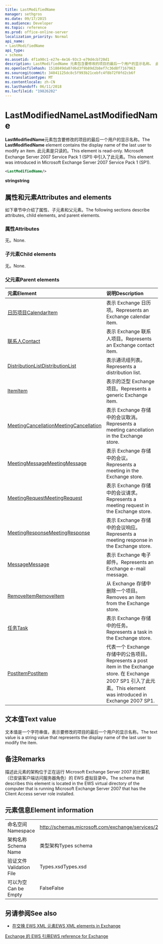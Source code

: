 ```yaml
---
title: LastModifiedName
manager: sethgros
ms.date: 09/17/2015
ms.audience: Developer
ms.topic: reference
ms.prod: office-online-server
localization_priority: Normal
api_name:
- LastModifiedName
api_type:
- schema
ms.assetid: 4f1a90c1-e27e-4e16-93c3-e79d4cb720d1
description: LastModifiedName 元素包含要修改的项目的最后一个用户的显示名称。 此元素是只读的。 Microsoft Exchange Server 2007 Service Pack 1 (SP1) 中引入了此元素。
ms.openlocfilehash: 1518849da07d6d3f9b89d2b8ef7c36d8f7167963
ms.sourcegitcommit: 34041125dc8c5f993b21cebfc4f8b72f0fd2cb6f
ms.translationtype: MT
ms.contentlocale: zh-CN
ms.lasthandoff: 06/11/2018
ms.locfileid: "19826202"
---
```

# <a name="lastmodifiedname"></a><span data-ttu-id="2b79f-105">LastModifiedName</span><span class="sxs-lookup"><span data-stu-id="2b79f-105">LastModifiedName</span></span>

<span data-ttu-id="2b79f-106">**LastModifiedName**元素包含要修改的项目的最后一个用户的显示名称。</span><span class="sxs-lookup"><span data-stu-id="2b79f-106">The **LastModifiedName** element contains the display name of the last user to modify an item.</span></span> <span data-ttu-id="2b79f-107">此元素是只读的。</span><span class="sxs-lookup"><span data-stu-id="2b79f-107">This element is read-only.</span></span> <span data-ttu-id="2b79f-108">Microsoft Exchange Server 2007 Service Pack 1 (SP1) 中引入了此元素。</span><span class="sxs-lookup"><span data-stu-id="2b79f-108">This element was introduced in Microsoft Exchange Server 2007 Service Pack 1 (SP1).</span></span> 
  
```xml
<LastModifiedName/>
```

 <span data-ttu-id="2b79f-109">**string**</span><span class="sxs-lookup"><span data-stu-id="2b79f-109">**string**</span></span>
## <a name="attributes-and-elements"></a><span data-ttu-id="2b79f-110">属性和元素</span><span class="sxs-lookup"><span data-stu-id="2b79f-110">Attributes and elements</span></span>

<span data-ttu-id="2b79f-111">如下章节中介绍了属性、子元素和父元素。</span><span class="sxs-lookup"><span data-stu-id="2b79f-111">The following sections describe attributes, child elements, and parent elements.</span></span>
  
### <a name="attributes"></a><span data-ttu-id="2b79f-112">属性</span><span class="sxs-lookup"><span data-stu-id="2b79f-112">Attributes</span></span>

<span data-ttu-id="2b79f-113">无。</span><span class="sxs-lookup"><span data-stu-id="2b79f-113">None.</span></span>
  
### <a name="child-elements"></a><span data-ttu-id="2b79f-114">子元素</span><span class="sxs-lookup"><span data-stu-id="2b79f-114">Child elements</span></span>

<span data-ttu-id="2b79f-115">无。</span><span class="sxs-lookup"><span data-stu-id="2b79f-115">None.</span></span>
  
### <a name="parent-elements"></a><span data-ttu-id="2b79f-116">父元素</span><span class="sxs-lookup"><span data-stu-id="2b79f-116">Parent elements</span></span>

|<span data-ttu-id="2b79f-117">**元素**</span><span class="sxs-lookup"><span data-stu-id="2b79f-117">**Element**</span></span>|<span data-ttu-id="2b79f-118">**说明**</span><span class="sxs-lookup"><span data-stu-id="2b79f-118">**Description**</span></span>|
|:-----|:-----|
|[<span data-ttu-id="2b79f-119">日历项目</span><span class="sxs-lookup"><span data-stu-id="2b79f-119">CalendarItem</span></span>](calendaritem.md) <br/> |<span data-ttu-id="2b79f-120">表示 Exchange 日历项。</span><span class="sxs-lookup"><span data-stu-id="2b79f-120">Represents an Exchange calendar item.</span></span>  <br/> |
|[<span data-ttu-id="2b79f-121">联系人</span><span class="sxs-lookup"><span data-stu-id="2b79f-121">Contact</span></span>](contact.md) <br/> |<span data-ttu-id="2b79f-122">表示 Exchange 联系人项目。</span><span class="sxs-lookup"><span data-stu-id="2b79f-122">Represents an Exchange contact item.</span></span>  <br/> |
|[<span data-ttu-id="2b79f-123">DistributionList</span><span class="sxs-lookup"><span data-stu-id="2b79f-123">DistributionList</span></span>](distributionlist.md) <br/> |<span data-ttu-id="2b79f-124">表示通讯组列表。</span><span class="sxs-lookup"><span data-stu-id="2b79f-124">Represents a distribution list.</span></span>  <br/> |
|[<span data-ttu-id="2b79f-125">Item</span><span class="sxs-lookup"><span data-stu-id="2b79f-125">Item</span></span>](item.md) <br/> |<span data-ttu-id="2b79f-126">表示的泛型 Exchange 项目。</span><span class="sxs-lookup"><span data-stu-id="2b79f-126">Represents a generic Exchange item.</span></span>  <br/> |
|[<span data-ttu-id="2b79f-127">MeetingCancellation</span><span class="sxs-lookup"><span data-stu-id="2b79f-127">MeetingCancellation</span></span>](meetingcancellation.md) <br/> |<span data-ttu-id="2b79f-128">表示 Exchange 存储中的会议取消。</span><span class="sxs-lookup"><span data-stu-id="2b79f-128">Represents a meeting cancellation in the Exchange store.</span></span>  <br/> |
|[<span data-ttu-id="2b79f-129">MeetingMessage</span><span class="sxs-lookup"><span data-stu-id="2b79f-129">MeetingMessage</span></span>](meetingmessage.md) <br/> |<span data-ttu-id="2b79f-130">表示 Exchange 存储中的会议。</span><span class="sxs-lookup"><span data-stu-id="2b79f-130">Represents a meeting in the Exchange store.</span></span>  <br/> |
|[<span data-ttu-id="2b79f-131">MeetingRequest</span><span class="sxs-lookup"><span data-stu-id="2b79f-131">MeetingRequest</span></span>](meetingrequest.md) <br/> |<span data-ttu-id="2b79f-132">表示 Exchange 存储中的会议请求。</span><span class="sxs-lookup"><span data-stu-id="2b79f-132">Represents a meeting request in the Exchange store.</span></span>  <br/> |
|[<span data-ttu-id="2b79f-133">MeetingResponse</span><span class="sxs-lookup"><span data-stu-id="2b79f-133">MeetingResponse</span></span>](meetingresponse.md) <br/> |<span data-ttu-id="2b79f-134">表示 Exchange 存储中的会议响应。</span><span class="sxs-lookup"><span data-stu-id="2b79f-134">Represents a meeting response in the Exchange store.</span></span>  <br/> |
|[<span data-ttu-id="2b79f-135">Message</span><span class="sxs-lookup"><span data-stu-id="2b79f-135">Message</span></span>](message-ex15websvcsotherref.md) <br/> |<span data-ttu-id="2b79f-136">表示 Exchange 电子邮件。</span><span class="sxs-lookup"><span data-stu-id="2b79f-136">Represents an Exchange e-mail message.</span></span>  <br/> |
|[<span data-ttu-id="2b79f-137">RemoveItem</span><span class="sxs-lookup"><span data-stu-id="2b79f-137">RemoveItem</span></span>](removeitem.md) <br/> |<span data-ttu-id="2b79f-138">从 Exchange 存储中删除一个项目。</span><span class="sxs-lookup"><span data-stu-id="2b79f-138">Removes an item from the Exchange store.</span></span>  <br/> |
|[<span data-ttu-id="2b79f-139">任务</span><span class="sxs-lookup"><span data-stu-id="2b79f-139">Task</span></span>](task.md) <br/> |<span data-ttu-id="2b79f-140">表示 Exchange 存储中的任务。</span><span class="sxs-lookup"><span data-stu-id="2b79f-140">Represents a task in the Exchange store.</span></span>  <br/> |
|[<span data-ttu-id="2b79f-141">PostItem</span><span class="sxs-lookup"><span data-stu-id="2b79f-141">PostItem</span></span>](postitem.md) <br/> |<span data-ttu-id="2b79f-142">代表一个 Exchange 存储中的公告项目。</span><span class="sxs-lookup"><span data-stu-id="2b79f-142">Represents a post item in the Exchange store.</span></span> <span data-ttu-id="2b79f-143">在 Exchange 2007 SP1 引入了此元素。</span><span class="sxs-lookup"><span data-stu-id="2b79f-143">This element was introduced in Exchange 2007 SP1.</span></span>  <br/> |
   
## <a name="text-value"></a><span data-ttu-id="2b79f-144">文本值</span><span class="sxs-lookup"><span data-stu-id="2b79f-144">Text value</span></span>

<span data-ttu-id="2b79f-145">文本值是一个字符串值，表示要修改的项目的最后一个用户的显示名称。</span><span class="sxs-lookup"><span data-stu-id="2b79f-145">The text value is a string value that represents the display name of the last user to modify the item.</span></span>
  
## <a name="remarks"></a><span data-ttu-id="2b79f-146">备注</span><span class="sxs-lookup"><span data-stu-id="2b79f-146">Remarks</span></span>

<span data-ttu-id="2b79f-147">描述此元素的架构位于正在运行 Microsoft Exchange Server 2007 的计算机（已安装客户端访问服务器角色）的 EWS 虚拟目录中。</span><span class="sxs-lookup"><span data-stu-id="2b79f-147">The schema that describes this element is located in the EWS virtual directory of the computer that is running Microsoft Exchange Server 2007 that has the Client Access server role installed.</span></span>
  
## <a name="element-information"></a><span data-ttu-id="2b79f-148">元素信息</span><span class="sxs-lookup"><span data-stu-id="2b79f-148">Element information</span></span>

|||
|:-----|:-----|
|<span data-ttu-id="2b79f-149">命名空间</span><span class="sxs-lookup"><span data-stu-id="2b79f-149">Namespace</span></span>  <br/> |http://schemas.microsoft.com/exchange/services/2006/types  <br/> |
|<span data-ttu-id="2b79f-150">架构名称</span><span class="sxs-lookup"><span data-stu-id="2b79f-150">Schema Name</span></span>  <br/> |<span data-ttu-id="2b79f-151">类型架构</span><span class="sxs-lookup"><span data-stu-id="2b79f-151">Types schema</span></span>  <br/> |
|<span data-ttu-id="2b79f-152">验证文件</span><span class="sxs-lookup"><span data-stu-id="2b79f-152">Validation File</span></span>  <br/> |<span data-ttu-id="2b79f-153">Types.xsd</span><span class="sxs-lookup"><span data-stu-id="2b79f-153">Types.xsd</span></span>  <br/> |
|<span data-ttu-id="2b79f-154">可以为空</span><span class="sxs-lookup"><span data-stu-id="2b79f-154">Can be Empty</span></span>  <br/> |<span data-ttu-id="2b79f-155">False</span><span class="sxs-lookup"><span data-stu-id="2b79f-155">False</span></span>  <br/> |
   
## <a name="see-also"></a><span data-ttu-id="2b79f-156">另请参阅</span><span class="sxs-lookup"><span data-stu-id="2b79f-156">See also</span></span>



- [<span data-ttu-id="2b79f-157">在交换 EWS XML 元素</span><span class="sxs-lookup"><span data-stu-id="2b79f-157">EWS XML elements in Exchange</span></span>](ews-xml-elements-in-exchange.md)
  
[<span data-ttu-id="2b79f-158">Exchange 的 EWS 引用</span><span class="sxs-lookup"><span data-stu-id="2b79f-158">EWS reference for Exchange</span></span>](ews-reference-for-exchange.md)

